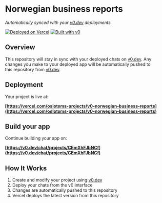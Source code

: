 # Norwegian business reports

*Automatically synced with your [v0.dev](https://v0.dev) deployments*

[![Deployed on Vercel](https://img.shields.io/badge/Deployed%20on-Vercel-black?style=for-the-badge&logo=vercel)](https://vercel.com/oslotoms-projects/v0-norwegian-business-reports)
[![Built with v0](https://img.shields.io/badge/Built%20with-v0.dev-black?style=for-the-badge)](https://v0.dev/chat/projects/CEmXhFJbNCf)

## Overview

This repository will stay in sync with your deployed chats on [v0.dev](https://v0.dev).
Any changes you make to your deployed app will be automatically pushed to this repository from [v0.dev](https://v0.dev).

## Deployment

Your project is live at:

**[https://vercel.com/oslotoms-projects/v0-norwegian-business-reports](https://vercel.com/oslotoms-projects/v0-norwegian-business-reports)**

## Build your app

Continue building your app on:

**[https://v0.dev/chat/projects/CEmXhFJbNCf](https://v0.dev/chat/projects/CEmXhFJbNCf)**

## How It Works

1. Create and modify your project using [v0.dev](https://v0.dev)
2. Deploy your chats from the v0 interface
3. Changes are automatically pushed to this repository
4. Vercel deploys the latest version from this repository